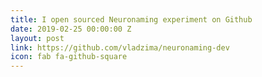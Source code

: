 ```yaml
---
title: I open sourced Neuronaming experiment on Github
date: 2019-02-25 00:00:00 Z
layout: post
link: https://github.com/vladzima/neuronaming-dev
icon: fab fa-github-square
---
```


